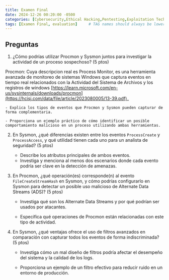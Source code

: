 ```yaml
---
title: Examen Final
date: 2024-12-26 00:20:00 -0500
categories: [Cybersecurity,Ethical Hacking,Pentesting,Exploitation Techniques]
tags: [Examen Final, evaluation]     # TAG names should always be lowercase
---
```



## Preguntas

1. ¿Cómo podrías utilizar Procmon y Sysmon juntos para investigar la actividad de un proceso sospechoso? (5 ptos)

Procmon: Cuya descripcion real es Process Monitor, es una herramienta avanzada de monitoreo de sistemas Windows que captura eventos en tiempo real relacionados con la Actividad del Sistema de Archivos y los registros de windows
[https://learn.microsoft.com/en-us/sysinternals/downloads/procmon](https://hcisj.com/data/file/article/2023080005/13-39.pdf)_

    - Explica los tipos de eventos que Procmon y Sysmon pueden capturar de forma complementaria.

    - Proporciona un ejemplo práctico de cómo identificar un posible comportamiento malicioso en un proceso utilizando ambas herramientas.

2. En Sysmon, ¿qué diferencias existen entre los eventos `ProcessCreate` y `ProcessAccess`, y qué utilidad tienen cada uno para un analista de seguridad? (5 ptos)

    - Describe los atributos principales de ambos eventos.
    - Investiga y menciona al menos dos escenarios donde cada evento podría ser clave en la detección de amenazas.

3. En Procmon, ¿qué operación(es) corresponde(n) al evento `FileCreateStreamHash` en Sysmon, y cómo podrías configurarlo en Sysmon para detectar un posible uso malicioso de Alternate Data Streams (ADS)? (5 ptos)

    - Investiga qué son los Alternate Data Streams y por qué podrían ser usados por atacantes.

    - Especifica qué operaciones de Procmon están relacionadas con este tipo de actividad.

4. En Sysmon, ¿qué ventajas ofrece el uso de filtros avanzados en comparación con capturar todos los eventos de forma indiscriminada? (5 ptos)

    - Investiga cómo un mal diseño de filtros podría afectar el desempeño del sistema y la calidad de los logs.

    - Proporciona un ejemplo de un filtro efectivo para reducir ruido en un entorno de producción.